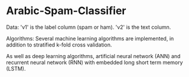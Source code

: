 # Arabic-Spam-Classifier

Data: 
'v1' is the label column (spam or ham).
'v2' is the text column.

Algorithms: 
Several machine learning algorithms are implemented, in addition to stratified k-fold cross validation.

As well as deep learning algorithms, artificial neural network (ANN) and recurrent neural network (RNN) with embedded long short term memory (LSTM).
